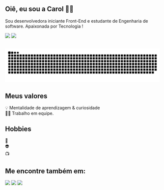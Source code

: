 <h2>Oiê, eu sou a Carol 👋🏼</h2> 

Sou desenvolvedora iniciante Front-End e estudante de Engenharia de software. Apaixonada por Tecnologia !
 <div align="center>
  <a href="https://github.com/CarolinaCedro">
  <img height="150em" src="https://github-readme-stats.vercel.app/api?username=CarolinaCedro&show_icons=true&theme=dracula&include_all_commits=true&count_private=true"/>
  <img height="150em" src="https://github-readme-stats.vercel.app/api/top-langs/?username=CarolinaCedro&layout=compact&langs_count=16&theme=dracula"/>
<div>
<div style="display: inline_block"><br>
 
 ![Snake animation](https://github.com/CarolinaCedro/CarolinaCedro/blob/output/github-contribution-grid-snake.svg)
  
<h2>Meus valores</h2
🧠 Desenvolvimento atencioso<br>
💡 Mentalidade de aprendizagem & curiosidade<br>
🙌🏼 Trabalho em equipe.<br>

 <h2>Hobbies</h2>
📖 <br> 
👽 <br>
📺 <br>

 <h2>Me encontre também em:</h2>
 
<div align="center> 
  
  <a href="https://www.instagram.com/ccedroo/" target="_blank"><img src="https://img.shields.io/badge/-Instagram-%23E4405F?style=for-the-badge&logo=instagram&logoColor=white" target="_blank"></a>
  <a href = "mailto: carolcedropessoal@gmail.com"><img src="https://img.shields.io/badge/-Gmail-%23333?style=for-the-badge&logo=gmail&logoColor=white" target="_blank"></a>
  <a href="https://www.linkedin.com/in/carolina-cedro-37a361208/" target="_blank"><img src="https://img.shields.io/badge/-LinkedIn-%230077B5?style=for-the-badge&logo=linkedin&logoColor=white" target="_blank"></a> 


 </div>
